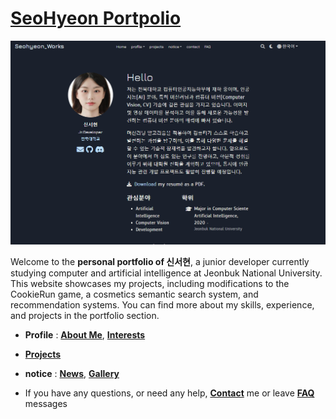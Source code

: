# [SeoHyeon Portpolio](https://imsh429.github.io/)

[![Screenshot](preview.png)](https://imsh429.github.io/)

Welcome to the **personal portfolio of 신서현**, a junior developer currently studying computer and artificial intelligence at Jeonbuk National University. This website showcases my projects, including modifications to the CookieRun game, a cosmetics semantic search system, and recommendation systems. You can find more about my skills, experience, and projects in the portfolio section.

-  **Profile** : [**About Me**](https://imsh429.github.io/about/), [**Interests**](https://imsh429.github.io/interests/)
-  [**Projects**](https://imsh429.github.io/project/)
-  **notice** : [**News**](https://imsh429.github.io/notice/), [**Gallery**](https://imsh429.github.io/gallery/)

- If you have any questions, or need any help, [**Contact**](https://imsh429.github.io/contact/) me or leave [**FAQ**](https://imsh429.github.io/faq/) messages
